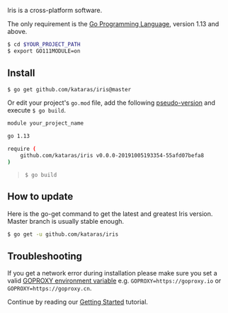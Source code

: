 Iris is a cross-platform software.

The only requirement is the [Go Programming Language](https://golang.org/dl/), version 1.13 and above.

```sh
$ cd $YOUR_PROJECT_PATH
$ export GO111MODULE=on
```

## Install

```sh
$ go get github.com/kataras/iris@master
```

Or edit your project's `go.mod` file, add the following [pseudo-version](https://golang.org/cmd/go/#hdr-Pseudo_versions) and execute `$ go build`.

```sh
module your_project_name

go 1.13

require (
    github.com/kataras/iris v0.0.0-20191005193354-55afd07befa8
)
```

> `$ go build`

## How to update

Here is the go-get command to get the latest and greatest Iris version. Master branch is usually stable enough.

```bash
$ go get -u github.com/kataras/iris
```

## Troubleshooting

If you get a network error during installation please make sure you set a valid [GOPROXY environment variable](https://github.com/golang/go/wiki/Modules#are-there-always-on-module-repositories-and-enterprise-proxies) e.g. `GOPROXY=https://goproxy.io` or `GOPROXY=https://goproxy.cn`.

Continue by reading our [Getting Started](getting-started.md) tutorial.
